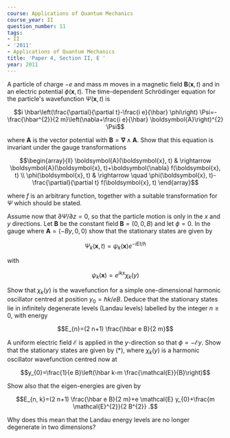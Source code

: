 ```yaml
---
course: Applications of Quantum Mechanics
course_year: II
question_number: 11
tags:
- II
- '2011'
- Applications of Quantum Mechanics
title: 'Paper 4, Section II, E '
year: 2011
---
```




A particle of charge $-e$ and mass $m$ moves in a magnetic field $\boldsymbol{B}(\boldsymbol{x}, t)$ and in an electric potential $\phi(\boldsymbol{x}, t)$. The time-dependent Schrödinger equation for the particle's wavefunction $\Psi(\boldsymbol{x}, t)$ is

$$i \hbar\left(\frac{\partial}{\partial t}-\frac{i e}{\hbar} \phi\right) \Psi=-\frac{\hbar^{2}}{2 m}\left(\nabla+\frac{i e}{\hbar} \boldsymbol{A}\right)^{2} \Psi$$

where $\boldsymbol{A}$ is the vector potential with $\boldsymbol{B}=\boldsymbol{\nabla} \wedge \boldsymbol{A}$. Show that this equation is invariant under the gauge transformations

$$\begin{array}{ll}
\boldsymbol{A}(\boldsymbol{x}, t) & \rightarrow \boldsymbol{A}(\boldsymbol{x}, t)+\boldsymbol{\nabla} f(\boldsymbol{x}, t) \\
\phi(\boldsymbol{x}, t) & \rightarrow \quad \phi(\boldsymbol{x}, t)-\frac{\partial}{\partial t} f(\boldsymbol{x}, t)
\end{array}$$

where $f$ is an arbitrary function, together with a suitable transformation for $\Psi$ which should be stated.

Assume now that $\partial \Psi / \partial z=0$, so that the particle motion is only in the $x$ and $y$ directions. Let $\boldsymbol{B}$ be the constant field $\boldsymbol{B}=(0,0, B)$ and let $\phi=0$. In the gauge where $\boldsymbol{A}=(-B y, 0,0)$ show that the stationary states are given by

$$\Psi_{k}(\boldsymbol{x}, t)=\psi_{k}(\boldsymbol{x}) e^{-i E t / \hbar}$$

with

$$\psi_{k}(\boldsymbol{x})=e^{i k x} \chi_{k}(y)$$

Show that $\chi_{k}(y)$ is the wavefunction for a simple one-dimensional harmonic oscillator centred at position $y_{0}=\hbar k / e B$. Deduce that the stationary states lie in infinitely degenerate levels (Landau levels) labelled by the integer $n \geqslant 0$, with energy

$$E_{n}=(2 n+1) \frac{\hbar e B}{2 m}$$

A uniform electric field $\mathcal{E}$ is applied in the $y$-direction so that $\phi=-\mathcal{E} y$. Show that the stationary states are given by $(*)$, where $\chi_{k}(y)$ is a harmonic oscillator wavefunction centred now at

$$y_{0}=\frac{1}{e B}\left(\hbar k-m \frac{\mathcal{E}}{B}\right)$$

Show also that the eigen-energies are given by

$$E_{n, k}=(2 n+1) \frac{\hbar e B}{2 m}+e \mathcal{E} y_{0}+\frac{m \mathcal{E}^{2}}{2 B^{2}} .$$

Why does this mean that the Landau energy levels are no longer degenerate in two dimensions?